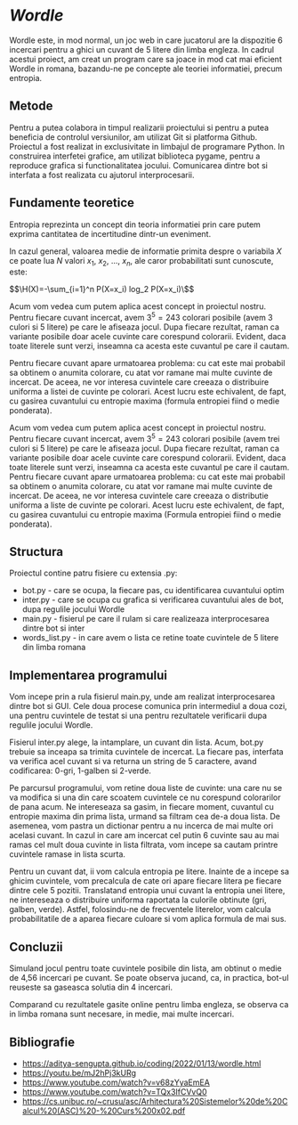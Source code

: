 # _**Wordle**_

Wordle este, in mod normal, un joc web in care jucatorul are la dispozitie 6 incercari pentru a ghici un cuvant de 5 litere din limba engleza. In cadrul acestui proiect, am creat un program care sa joace in mod cat mai eficient Wordle in romana, bazandu-ne pe concepte ale teoriei informatiei, precum entropia.

## **Metode**

Pentru a putea colabora in timpul realizarii proiectului si pentru a putea beneficia de controlul versiunilor, am utilizat Git si platforma Github. 
Proiectul a fost realizat in exclusivitate in limbajul de programare Python.
In construirea interfetei grafice, am utilizat biblioteca pygame, pentru a reproduce grafica si functionalitatea jocului.
Comunicarea dintre bot si interfata a fost realizata cu ajutorul interprocesarii.

## **Fundamente teoretice**

Entropia reprezinta un concept din teoria informatiei prin care putem exprima cantitatea de incertitudine dintr-un eveniment.

In cazul general, valoarea medie de informatie primita despre o variabila $X$ ce poate lua $N$ valori $x_1$, $x_2$, ..., $x_n$, ale caror probabilitati sunt cunoscute, este:

$$\H(X)=-\sum_{i=1}^n P(X=x_i) log_2 P(X=x_i)\$$

Acum vom vedea cum putem aplica acest concept in proiectul nostru. Pentru fiecare cuvant incercat, avem $3^5=243$ colorari posibile (avem $3$ culori si $5$ litere) pe care le afiseaza jocul. Dupa fiecare rezultat, raman ca variante posibile doar acele cuvinte care corespund colorarii. Evident, daca toate literele sunt verzi, inseamna ca acesta este cuvantul pe care il cautam.

Pentru fiecare cuvant apare urmatoarea problema: cu cat este mai probabil sa obtinem o anumita colorare, cu atat vor ramane mai multe cuvinte de incercat. De aceea, ne vor interesa cuvintele care creeaza o distribuire uniforma a listei de cuvinte pe colorari. Acest lucru este echivalent, de fapt, cu gasirea cuvantului cu entropie maxima (formula entropiei fiind o medie ponderata).

Acum vom vedea cum putem aplica acest concept in proiectul nostru. Pentru fiecare cuvant incercat, avem $3^5=243$ colorari posibile (avem trei culori si 5 litere) pe care le afiseaza jocul. Dupa fiecare rezultat, raman ca variante posibile doar acele cuvinte care corespund colorarii. Evident, daca toate literele sunt verzi, inseamna ca acesta este cuvantul pe care il cautam.
Pentru fiecare cuvant apare urmatoarea problema: cu cat este mai probabil sa obtinem o anumita colorare, cu atat vor ramane mai multe cuvinte de incercat. De aceea, ne vor interesa cuvintele care creeaza o distributie uniforma a liste de cuvinte pe colorari. Acest lucru este echivalent, de fapt, cu gasirea cuvantului cu entropie maxima (Formula entropiei fiind o medie ponderata).


## **Structura**

Proiectul contine patru fisiere cu extensia .py:
* bot.py - care se ocupa, la fiecare pas, cu identificarea cuvantului optim
* inter.py - care se ocupa cu grafica si verificarea cuvantului ales de bot, dupa regulile jocului Wordle
* main.py - fisierul pe care il rulam si care realizeaza interprocesarea dintre bot si inter
* words_list.py - in care avem o lista ce retine toate cuvintele de 5 litere din limba romana

## **Implementarea programului**

Vom incepe prin a rula fisierul main.py, unde am realizat interprocesarea dintre bot si GUI. Cele doua procese comunica prin intermediul a doua cozi, una pentru cuvintele de testat si una pentru rezultatele verificarii dupa regulile jocului Wordle.

Fisierul inter.py alege, la intamplare, un cuvant din lista. Acum, bot.py trebuie sa inceapa sa trimita cuvintele de incercat. La fiecare pas, interfata va verifica acel cuvant si va returna un string de 5 caractere, avand codificarea: 0-gri, 1-galben si 2-verde.

Pe parcursul programului, vom retine doua liste de cuvinte: una care nu se va modifica si una din care scoatem cuvintele ce nu corespund colorarilor de pana acum. Ne intereseaza sa gasim, in fiecare moment, cuvantul cu entropie maxima din prima lista, urmand sa filtram cea de-a doua lista. De asemenea, vom pastra un dictionar pentru a nu incerca de mai multe ori acelasi cuvant. In cazul in care am incercat cel putin 6 cuvinte sau au mai ramas cel mult doua cuvinte in lista filtrata, vom incepe sa cautam printre cuvintele ramase in lista scurta.

Pentru un cuvant dat, ii vom calcula entropia pe litere. Inainte de a incepe sa ghicim cuvintele, vom precalcula de cate ori apare fiecare litera pe fiecare dintre cele 5 pozitii. Translatand entropia unui cuvant la entropia unei litere, ne intereseaza o distribuire uniforma raportata la  culorile obtinute (gri, galben, verde). Astfel, folosindu-ne de frecventele literelor, vom calcula probabilitatile de a aparea fiecare culoare si vom aplica formula de mai sus.  

## **Concluzii**

Simuland jocul pentru toate cuvintele posibile din lista, am obtinut o medie de 4,56 incercari pe cuvant. Se poate observa jucand, ca, in practica, bot-ul reuseste sa gaseasca solutia din 4 incercari.

Comparand cu rezultatele gasite online pentru limba engleza, se observa ca in limba romana sunt necesare, in medie, mai multe incercari.


## **Bibliografie**
* https://aditya-sengupta.github.io/coding/2022/01/13/wordle.html
* https://youtu.be/mJ2hPj3kURg
* https://www.youtube.com/watch?v=v68zYyaEmEA
* https://www.youtube.com/watch?v=TQx3IfCVvQ0
* https://cs.unibuc.ro/~crusu/asc/Arhitectura%20Sistemelor%20de%20Calcul%20(ASC)%20-%20Curs%200x02.pdf